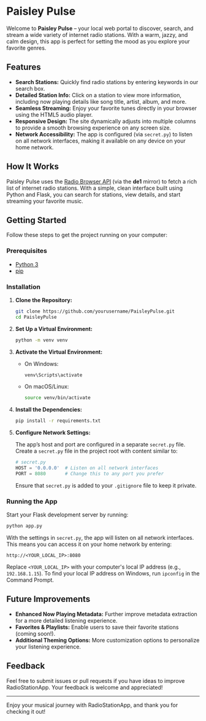 # Paisley Pulse

Welcome to **Paisley Pulse** – your local web portal to discover, search, and stream a wide variety of internet radio stations. With a warm, jazzy, and calm design, this app is perfect for setting the mood as you explore your favorite genres.

## Features

- **Search Stations:** Quickly find radio stations by entering keywords in our search box.
- **Detailed Station Info:** Click on a station to view more information, including now playing details like song title, artist, album, and more.
- **Seamless Streaming:** Enjoy your favorite tunes directly in your browser using the HTML5 audio player.
- **Responsive Design:** The site dynamically adjusts into multiple columns to provide a smooth browsing experience on any screen size.
- **Network Accessibility:** The app is configured (via `secret.py`) to listen on all network interfaces, making it available on any device on your home network.

## How It Works

Paisley Pulse uses the [Radio Browser API](https://api.radio-browser.info/) (via the **de1** mirror) to fetch a rich list of internet radio stations. With a simple, clean interface built using Python and Flask, you can search for stations, view details, and start streaming your favorite music.

## Getting Started

Follow these steps to get the project running on your computer:

### Prerequisites

- [Python 3](https://www.python.org/downloads/)
- [pip](https://pip.pypa.io/en/stable/installation/)

### Installation

1. **Clone the Repository:**

   ```bash
   git clone https://github.com/yourusername/PaisleyPulse.git
   cd PaisleyPulse
   ```

2. **Set Up a Virtual Environment:**

   ```bash
   python -m venv venv
   ```

3. **Activate the Virtual Environment:**

   - On Windows:
     ```bash
     venv\Scripts\activate
     ```
   - On macOS/Linux:
     ```bash
     source venv/bin/activate
     ```

4. **Install the Dependencies:**

   ```bash
   pip install -r requirements.txt
   ```

5. **Configure Network Settings:**

   The app’s host and port are configured in a separate `secret.py` file. Create a `secret.py` file in the project root with content similar to:

   ```python
   # secret.py
   HOST = '0.0.0.0'  # Listen on all network interfaces
   PORT = 8080       # Change this to any port you prefer
   ```

   Ensure that `secret.py` is added to your `.gitignore` file to keep it private.

### Running the App

Start your Flask development server by running:

```bash
python app.py
```

With the settings in `secret.py`, the app will listen on all network interfaces. This means you can access it on your home network by entering:

```
http://<YOUR_LOCAL_IP>:8080
```

Replace `<YOUR_LOCAL_IP>` with your computer's local IP address (e.g., `192.168.1.15`). To find your local IP address on Windows, run `ipconfig` in the Command Prompt.

## Future Improvements

- **Enhanced Now Playing Metadata:** Further improve metadata extraction for a more detailed listening experience.
- **Favorites & Playlists:** Enable users to save their favorite stations (coming soon!).
- **Additional Theming Options:** More customization options to personalize your listening experience.

## Feedback

Feel free to submit issues or pull requests if you have ideas to improve RadioStationApp. Your feedback is welcome and appreciated!

---

Enjoy your musical journey with RadioStationApp, and thank you for checking it out!
```